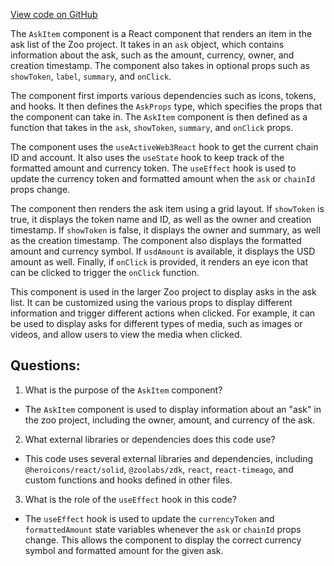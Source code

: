 [View code on GitHub](zoo-labs/zoo/blob/master/core/src/marketplace/AskItem.tsx)

The `AskItem` component is a React component that renders an item in the ask list of the Zoo project. It takes in an `ask` object, which contains information about the ask, such as the amount, currency, owner, and creation timestamp. The component also takes in optional props such as `showToken`, `label`, `summary`, and `onClick`.

The component first imports various dependencies such as icons, tokens, and hooks. It then defines the `AskProps` type, which specifies the props that the component can take in. The `AskItem` component is then defined as a function that takes in the `ask`, `showToken`, `summary`, and `onClick` props. 

The component uses the `useActiveWeb3React` hook to get the current chain ID and account. It also uses the `useState` hook to keep track of the formatted amount and currency token. The `useEffect` hook is used to update the currency token and formatted amount when the `ask` or `chainId` props change. 

The component then renders the ask item using a grid layout. If `showToken` is true, it displays the token name and ID, as well as the owner and creation timestamp. If `showToken` is false, it displays the owner and summary, as well as the creation timestamp. The component also displays the formatted amount and currency symbol. If `usdAmount` is available, it displays the USD amount as well. Finally, if `onClick` is provided, it renders an eye icon that can be clicked to trigger the `onClick` function.

This component is used in the larger Zoo project to display asks in the ask list. It can be customized using the various props to display different information and trigger different actions when clicked. For example, it can be used to display asks for different types of media, such as images or videos, and allow users to view the media when clicked.
## Questions: 
 1. What is the purpose of the `AskItem` component?
- The `AskItem` component is used to display information about an "ask" in the zoo project, including the owner, amount, and currency of the ask.

2. What external libraries or dependencies does this code use?
- This code uses several external libraries and dependencies, including `@heroicons/react/solid`, `@zoolabs/zdk`, `react`, `react-timeago`, and custom functions and hooks defined in other files.

3. What is the role of the `useEffect` hook in this code?
- The `useEffect` hook is used to update the `currencyToken` and `formattedAmount` state variables whenever the `ask` or `chainId` props change. This allows the component to display the correct currency symbol and formatted amount for the given ask.